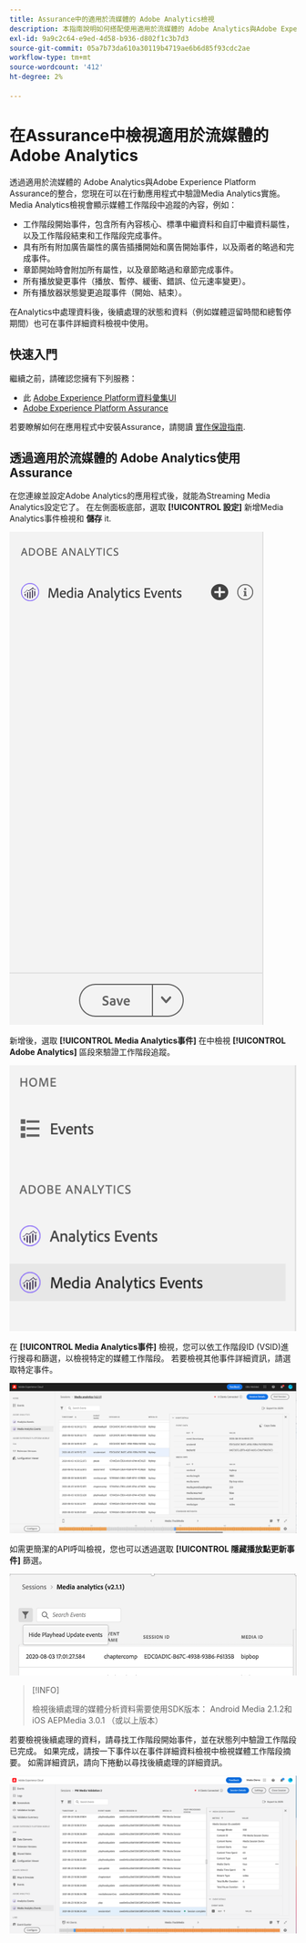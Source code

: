 ```yaml
---
title: Assurance中的適用於流媒體的 Adobe Analytics檢視
description: 本指南說明如何搭配使用適用於流媒體的 Adobe Analytics與Adobe Experience Platform Assurance。
exl-id: 9a9c2c64-e9ed-4d58-b936-d802f1c3b7d3
source-git-commit: 05a7b73da610a30119b4719ae6b6d85f93cdc2ae
workflow-type: tm+mt
source-wordcount: '412'
ht-degree: 2%

---
```


# 在Assurance中檢視適用於流媒體的 Adobe Analytics

透過適用於流媒體的 Adobe Analytics與Adobe Experience Platform Assurance的整合，您現在可以在行動應用程式中驗證Media Analytics實施。 Media Analytics檢視會顯示媒體工作階段中追蹤的內容，例如：

- 工作階段開始事件，包含所有內容核心、標準中繼資料和自訂中繼資料屬性，以及工作階段結束和工作階段完成事件。
- 具有所有附加廣告屬性的廣告插播開始和廣告開始事件，以及兩者的略過和完成事件。
- 章節開始時會附加所有屬性，以及章節略過和章節完成事件。
- 所有播放變更事件（播放、暫停、緩衝、錯誤、位元速率變更）。
- 所有播放器狀態變更追蹤事件（開始、結束）。

在Analytics中處理資料後，後續處理的狀態和資料（例如媒體逗留時間和總暫停期間）也可在事件詳細資料檢視中使用。

## 快速入門

繼續之前，請確認您擁有下列服務：

- 此 [Adobe Experience Platform資料彙集UI](https://experience.adobe.com/#/data-collection/)
- [Adobe Experience Platform Assurance](https://experience.adobe.com/assurance)

若要瞭解如何在應用程式中安裝Assurance，請閱讀 [實作保證指南](../tutorials/implement-assurance.md).

## 透過適用於流媒體的 Adobe Analytics使用Assurance

在您連線並設定Adobe Analytics的應用程式後，就能為Streaming Media Analytics設定它了。 在左側面板底部，選取 **[!UICONTROL 設定]** 新增Media Analytics事件檢視和 **儲存** it.

![設定](./images/adobe-analytics-streaming-media/configure.png)

新增後，選取 **[!UICONTROL Media Analytics事件]** 在中檢視 **[!UICONTROL Adobe Analytics]** 區段來驗證工作階段追蹤。

![選擇](./images/adobe-analytics-streaming-media/select.png)

在 **[!UICONTROL Media Analytics事件]** 檢視，您可以依工作階段ID (VSID)進行搜尋和篩選，以檢視特定的媒體工作階段。 若要檢視其他事件詳細資訊，請選取特定事件。

![媒體事件](./images/adobe-analytics-streaming-media/media-events.png)

如需更簡潔的API呼叫檢視，您也可以透過選取 **[!UICONTROL 隱藏播放點更新事件]** 篩選。

![隱藏播放點](./images/adobe-analytics-streaming-media/hide-playhead.png)

>[!INFO]
>
>檢視後續處理的媒體分析資料需要使用SDK版本： Android Media 2.1.2和iOS AEPMedia 3.0.1 （或以上版本）

若要檢視後續處理的資料，請尋找工作階段開始事件，並在狀態列中驗證工作階段已完成。 如果完成，請按一下事件以在事件詳細資料檢視中檢視媒體工作階段摘要。 如需詳細資訊，請向下捲動以尋找後續處理的詳細資訊。

![處理後檢視](./images/adobe-analytics-streaming-media/post-processed-view.png)
